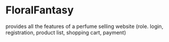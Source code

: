 # FloralFantasy
provides all the features of a perfume selling website (role. login, registration, product list, shopping cart, payment)
